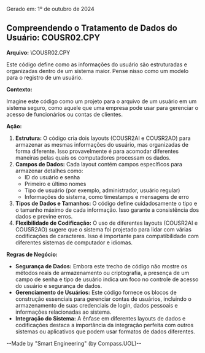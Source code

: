 Gerado em: 1º de outubro de 2024

##  Compreendendo o Tratamento de Dados do Usuário: COUSR02.CPY

**Arquivo:**  \COUSR02.CPY

Este código define como as informações do usuário são estruturadas e organizadas dentro de um sistema maior. Pense nisso como um modelo para o registro de um usuário.

**Contexto:**

Imagine este código como um projeto para o arquivo de um usuário em um sistema seguro, como aquele que uma empresa pode usar para gerenciar o acesso de funcionários ou contas de clientes. 

**Ação:**

1. **Estrutura:** O código cria dois layouts (COUSR2AI e COUSR2AO) para armazenar as mesmas informações do usuário, mas organizadas de forma diferente. Isso provavelmente é para acomodar diferentes maneiras pelas quais os computadores processam os dados. 
2. **Campos de Dados:** Cada layout contém campos específicos para armazenar detalhes como:
    * ID do usuário e senha
    * Primeiro e último nomes
    * Tipo de usuário (por exemplo, administrador, usuário regular)
    * Informações do sistema, como timestamps e mensagens de erro
3. **Tipos de Dados e Tamanhos:** O código define cuidadosamente o tipo e o tamanho máximo de cada informação. Isso garante a consistência dos dados e previne erros.
4. **Flexibilidade de Codificação:** O uso de diferentes layouts (COUSR2AI e COUSR2AO) sugere que o sistema foi projetado para lidar com várias codificações de caracteres. Isso é importante para compatibilidade com diferentes sistemas de computador e idiomas. 

**Regras de Negócio:**

* **Segurança de Dados:** Embora este trecho de código não mostre os métodos reais de armazenamento ou criptografia, a presença de um campo de senha e tipo de usuário indica um foco no controle de acesso do usuário e segurança de dados. 
* **Gerenciamento de Usuários:** Este código fornece os blocos de construção essenciais para gerenciar contas de usuários, incluindo o armazenamento de suas credenciais de login, dados pessoais e informações relacionadas ao sistema.
* **Integração do Sistema:** A ênfase em diferentes layouts de dados e codificações destaca a importância da integração perfeita com outros sistemas ou aplicativos que podem usar formatos de dados diferentes.

--Made by "Smart Engineering" (by Compass.UOL)--